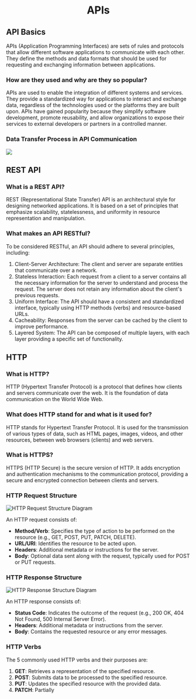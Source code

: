 <h1 style="text-align: center;">APIs</h1>

## API Basics
APIs (Application Programming Interfaces) are sets of rules and protocols that allow different software applications to communicate with each other. They define the methods and data formats that should be used for requesting and exchanging information between applications.

### How are they used and why are they so popular?
APIs are used to enable the integration of different systems and services. They provide a standardized way for applications to interact and exchange data, regardless of the technologies used or the platforms they are built upon. APIs have gained popularity because they simplify software development, promote reusability, and allow organizations to expose their services to external developers or partners in a controlled manner.

### Data Transfer Process in API Communication
![](https://s33046.pcdn.co/wp-content/uploads/2021/03/representational-state-transfer-diagram_gray-e1615546557211.png)

## REST API

### What is a REST API?
REST (Representational State Transfer) API is an architectural style for designing networked applications. It is based on a set of principles that emphasize scalability, statelessness, and uniformity in resource representation and manipulation.

### What makes an API RESTful?
To be considered RESTful, an API should adhere to several principles, including:

1. Client-Server Architecture: The client and server are separate entities that communicate over a network.
2. Stateless Interaction: Each request from a client to a server contains all the necessary information for the server to understand and process the request. The server does not retain any information about the client's previous requests.
3. Uniform Interface: The API should have a consistent and standardized interface, typically using HTTP methods (verbs) and resource-based URLs.
4. Cacheability: Responses from the server can be cached by the client to improve performance.
5. Layered System: The API can be composed of multiple layers, with each layer providing a specific set of functionality.

## HTTP

### What is HTTP?
HTTP (Hypertext Transfer Protocol) is a protocol that defines how clients and servers communicate over the web. It is the foundation of data communication on the World Wide Web.

### What does HTTP stand for and what is it used for?
HTTP stands for Hypertext Transfer Protocol. It is used for the transmission of various types of data, such as HTML pages, images, videos, and other resources, between web browsers (clients) and web servers.

### What is HTTPS?
HTTPS (HTTP Secure) is the secure version of HTTP. It adds encryption and authentication mechanisms to the communication protocol, providing a secure and encrypted connection between clients and servers.

### HTTP Request Structure
![HTTP Request Structure Diagram](http_request_structure_diagram.png)

An HTTP request consists of:
- **Method/Verb**: Specifies the type of action to be performed on the resource (e.g., GET, POST, PUT, PATCH, DELETE).
- **URL/URI**: Identifies the resource to be acted upon.
- **Headers**: Additional metadata or instructions for the server.
- **Body**: Optional data sent along with the request, typically used for POST or PUT requests.

### HTTP Response Structure
![HTTP Response Structure Diagram](http_response_structure_diagram.png)

An HTTP response consists of:
- **Status Code**: Indicates the outcome of the request (e.g., 200 OK, 404 Not Found, 500 Internal Server Error).
- **Headers**: Additional metadata or instructions from the server.
- **Body**: Contains the requested resource or any error messages.

### HTTP Verbs
The 5 commonly used HTTP verbs and their purposes are:

1. **GET**: Retrieves a representation of the specified resource.
2. **POST**: Submits data to be processed to the specified resource.
3. **PUT**: Updates the specified resource with the provided data.
4. **PATCH**: Partially
